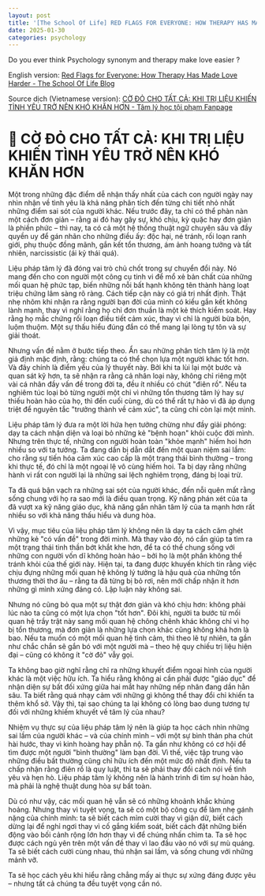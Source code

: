 ```yaml
---
layout: post
title: '[The School Of Life] RED FLAGS FOR EVERYONE: HOW THERAPY HAS MADE LOVE HARDER'
date: 2025-01-30
categories: psychology
---
```


Do you ever think Psychology synonym and therapy make love easier ?

English version: [Red Flags for Everyone: How Therapy Has Made Love Harder - The School Of Life Blog](https://www.theschooloflife.com/article/red-flags-for-everyone-how-therapy-has-made-love-harder/)

Source dịch (Vietnamese version): [CỜ ĐỎ CHO TẤT CẢ: KHI TRỊ LIỆU KHIẾN TÌNH YÊU TRỞ NÊN KHÓ KHĂN HƠN  - Tâm lý học tội phạm Fanpage](https://www.facebook.com/share/p/1YYkP8g9ur/)


# 🌹 CỜ ĐỎ CHO TẤT CẢ: KHI TRỊ LIỆU KHIẾN TÌNH YÊU TRỞ NÊN KHÓ KHĂN HƠN

Một trong những đặc điểm dễ nhận thấy nhất của cách con người ngày nay nhìn nhận về tình yêu là khả năng phân tích đến từng chi tiết nhỏ nhất những điểm sai sót của người khác. Nếu trước đây, ta chỉ có thể phàn nàn một cách đơn giản – rằng ai đó hay gây sự, khó chịu, kỳ quặc hay đơn giản là phiền phức – thì nay, ta có cả một hệ thống thuật ngữ chuyên sâu và đầy quyền uy để gán nhãn cho những điều ấy: độc hại, né tránh, rối loạn ranh giới, phụ thuộc đồng mãnh, gắn kết tổn thương, ám ảnh hoang tưởng và tất nhiên, narcissistic (ái kỷ thái quá).

Liệu pháp tâm lý đã đóng vai trò chủ chốt trong sự chuyển đổi này. Nó mang đến cho con người một công cụ tinh vi để mổ xẻ bản chất của những mối quan hệ phức tạp, biến những nỗi bất hạnh không tên thành hàng loạt triệu chứng lâm sàng rõ ràng.
Cách tiếp cận này có giá trị nhất định. Thật nhẹ nhõm khi nhận ra rằng người bạn đời của mình có kiểu gắn kết không lành mạnh, thay vì nghĩ rằng họ chỉ đơn thuần là một kẻ thích kiểm soát. Hay rằng họ mắc chứng rối loạn điều tiết cảm xúc, thay vì chỉ là người bừa bộn, luộm thuộm. Một sự thấu hiểu đúng đắn có thể mang lại lòng tự tôn và sự giải thoát.

Nhưng vấn đề nằm ở bước tiếp theo. Ẩn sau những phân tích tâm lý là một giả định mặc định, rằng: chúng ta có thể chọn lựa một người khác tốt hơn. Và đây chính là điểm yếu của lý thuyết này. Bởi khi ta lùi lại một bước và quan sát kỹ hơn, ta sẽ nhận ra rằng cả nhân loại này, không chỉ riêng một vài cá nhân đầy vấn đề trong đời ta, đều ít nhiều có chút "điên rồ". Nếu ta nghiêm túc loại bỏ từng người một chỉ vì những tổn thương tâm lý hay sự thiếu hoàn hảo của họ, thì đến cuối cùng, dù có thể rất tự hào vì đã áp dụng triệt để nguyên tắc "trưởng thành về cảm xúc", ta cũng chỉ còn lại một mình.

Liệu pháp tâm lý đưa ra một lời hứa hẹn tưởng chừng như đầy giải phóng: dạy ta cách nhận diện và loại bỏ những kẻ "bệnh hoạn" khỏi cuộc đời mình. Nhưng trên thực tế, những con người hoàn toàn "khỏe mạnh" hiếm hoi hơn nhiều so với ta tưởng. Ta đang dần bị dẫn dắt đến một quan niệm sai lầm: cho rằng sự tiến hóa cảm xúc cao cấp là một trạng thái bình thường – trong khi thực tế, đó chỉ là một ngoại lệ vô cùng hiếm hoi. Ta bị dạy rằng những hành vi rất con người lại là những sai lệch nghiêm trọng, đáng bị loại trừ.

Ta đã quá bận vạch ra những sai sót của người khác, đến nỗi quên mất rằng sống chung với họ ra sao mới là điều quan trọng. Kỹ năng phán xét của ta đã vượt xa kỹ năng giáo dục, khả năng gắn nhãn tâm lý của ta mạnh hơn rất nhiều so với khả năng thấu hiểu và dung hòa.

Vì vậy, mục tiêu của liệu pháp tâm lý không nên là dạy ta cách căm ghét những kẻ "có vấn đề" trong đời mình. Mà thay vào đó, nó cần giúp ta tìm ra một trạng thái tinh thần bớt khắt khe hơn, để ta có thể chung sống với những con người vốn dĩ không hoàn hảo – bởi họ là một phần không thể tránh khỏi của thế giới này.
Hiện tại, ta đang được khuyến khích tin rằng việc chịu đựng những mối quan hệ không lý tưởng là hậu quả của những tổn thương thời thơ ấu – rằng ta đã từng bị bỏ rơi, nên mới chấp nhận ít hơn những gì mình xứng đáng có. Lập luận này không sai.

Nhưng nó cũng bỏ qua một sự thật đơn giản và khó chịu hơn: không phải lúc nào ta cũng có một lựa chọn "tốt hơn". Đôi khi, người ta bước từ mối quan hệ trầy trật này sang mối quan hệ chông chênh khác không chỉ vì họ bị tổn thương, mà đơn giản là những lựa chọn khác cũng không khá hơn là bao. Nếu ta muốn có một mối quan hệ tình cảm, thì theo lẽ tự nhiên, ta gần như chắc chắn sẽ gắn bó với một người mà – theo hệ quy chiếu trị liệu hiện đại – cũng có không ít "cờ đỏ" vẫy gọi.

Ta không bao giờ nghĩ rằng chỉ ra những khuyết điểm ngoại hình của người khác là một việc hữu ích. Ta hiểu rằng không ai cần phải được "giáo dục" để nhận diện sự bất đối xứng giữa hai mắt hay những nếp nhăn đang dần hằn sâu. Ta biết rằng quá nhạy cảm với những gì không thể thay đổi chỉ khiến ta thêm khổ sở. Vậy thì, tại sao chúng ta lại không có lòng bao dung tương tự đối với những khiếm khuyết về tâm lý của nhau?

Nhiệm vụ thực sự của liệu pháp tâm lý nên là giúp ta học cách nhìn những sai lầm của người khác – và của chính mình – với một sự bình thản pha chút hài hước, thay vì kinh hoàng hay phẫn nộ.
Ta gần như không có cơ hội để tìm được một người "bình thường" làm bạn đời. Vì thế, việc tập trung vào những điều bất thường cũng chỉ hữu ích đến một mức độ nhất định. Nếu ta chấp nhận rằng điên rồ là quy luật, thì ta sẽ phải thay đổi cách nói về tình yêu và hẹn hò. Liệu pháp tâm lý không nên là hành trình đi tìm sự hoàn hảo, mà phải là nghệ thuật dung hòa sự bất toàn.

Dù có như vậy, các mối quan hệ vẫn sẽ có những khoảnh khắc khủng hoảng. Nhưng thay vì tuyệt vọng, ta sẽ có một bộ công cụ để làm nhẹ gánh nặng của chính mình: ta sẽ biết cách mỉm cười thay vì giận dữ, biết cách dừng lại để nghỉ ngơi thay vì cố gắng kiểm soát, biết cách đặt những biến động vào bối cảnh rộng lớn hơn thay vì để chúng nhấn chìm ta. Ta sẽ học được cách ngủ yên trên một vấn đề thay vì lao đầu vào nó với sự mù quáng. Ta sẽ biết cách cười cùng nhau, thú nhận sai lầm, và sống chung với những mảnh vỡ.

Ta sẽ học cách yêu khi hiểu rằng chẳng mấy ai thực sự xứng đáng được yêu – nhưng tất cả chúng ta đều tuyệt vọng cần nó.
